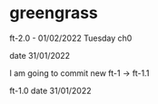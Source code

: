 # greengrass


ft-2.0 - 01/02/2022 Tuesday ch0


date 31/01/2022

I am going to commit new ft-1 -> ft-1.1

ft-1.0 date 31/01/2022


